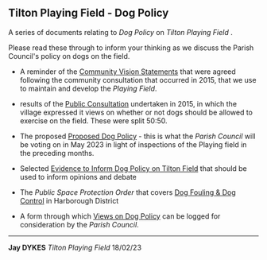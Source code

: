 ## Tilton Playing Field - Dog Policy

A series of documents relating to _Dog Policy_ on _Tilton Playing Field_ .

Please read these through to inform your thinking as we discuss the Parish Council's policy on dogs on the field.

- A reminder of the [Community Vision Statements](communityVision.md) that were agreed following the community consultation that occurred in 2015, that we use to maintain and develop the _Playing Field_.

- results of the [Public Consultation](publicConsultation.md) undertaken in 2015, in which the village expressed it views on whether or not dogs should be allowed to exercise on the field. These were split 50:50.

- The proposed [Proposed Dog Policy](dogPolicy.md) - this is what the _Parish Council_ will be voting on in May 2023 in light of inspections of the Playing field in the preceding months.

- Selected [Evidence to Inform Dog Policy on Tilton Field](dogRisk.md) that should be used to inform opinions and debate

- The _Public Space Protection Order_ that covers [Dog Fouling & Dog Control](pspo.md) in Harborough District

- A form through which [Views on Dog Policy](https://bit.ly/tiltonFieldDogs) can be logged for consideration by the _Parish Council_.

---

**Jay DYKES**
_Tilton Playing Field_
18/02/23
